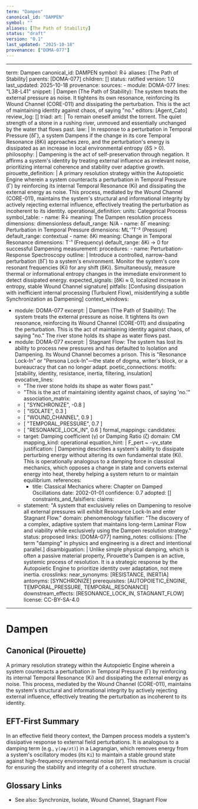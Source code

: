 ```yaml
---
term: "Dampen"
canonical_id: "DAMPEN"
symbol: ""
aliases: [The Path of Stability]
status: "draft"
version: "0.1"
last_updated: "2025-10-18"
provenance: ["DOMA-077"]
---
```


---
term: Dampen
canonical_id: DAMPEN
symbol: R↓
aliases: [The Path of Stability]
parents: [DOMA-077]
children: []
status: ratified
version: 1.0
last_updated: 2025-10-18
provenance:
  sources:
    - module: DOMA-077
      lines: "L38-L41"
      snippet: |
        Dampen (The Path of Stability): The system treats the external pressure as noise. It tightens its own resonance, reinforcing its Wound Channel (CORE-011) and dissipating the perturbation. This is the act of maintaining identity against chaos, of saying "no."
  editors: [Agent_Cato]
  review_log: []
triad:
  art: |
    To remain oneself amidst the torrent. The quiet strength of a stone in a rushing river, unmoved and essentially unchanged by the water that flows past.
  law: |
    In response to a perturbation in Temporal Pressure (δΓ), a system Dampens if the change in its core Temporal Resonance (δKi) approaches zero, and the perturbation's energy is dissipated as an increase in local environmental entropy (δS > 0).
  philosophy: |
    Dampening is the act of self-preservation through negation. It affirms a system's identity by treating external influence as irrelevant noise, prioritizing internal coherence and stability over adaptive growth.
pirouette_definition: |
  A primary resolution strategy within the Autopoietic Engine wherein a system counteracts a perturbation in Temporal Pressure (Γ) by reinforcing its internal Temporal Resonance (Ki) and dissipating the external energy as noise. This process, mediated by the Wound Channel (CORE-011), maintains the system's structural and informational integrity by actively rejecting external influence, effectively treating the perturbation as incoherent to its identity.
operational_definition:
  units: Categorical Process
  symbol_table:
    - name: R↓
      meaning: The Dampen resolution process
      dimensions: dimensionless
      default_range: N/A
    - name: δΓ
      meaning: Perturbation in Temporal Pressure
      dimensions: ML⁻¹T⁻² (Pressure)
      default_range: contextual
    - name: δKi
      meaning: Change in Temporal Resonance
      dimensions: T⁻¹ (Frequency)
      default_range: δKi → 0 for successful Dampening
  measurement:
    procedures:
      - name: Perturbation-Response Spectroscopy
        outline: |
          Introduce a controlled, narrow-band perturbation (δΓ) to a system's environment. Monitor the system's core resonant frequencies (Ki) for any shift (δKi). Simultaneously, measure thermal or informational entropy changes in the immediate environment to detect dissipated energy.
        expected_signals: [δKi ≈ 0, localized increase in entropy, stable Wound Channel signature]
        pitfalls: [Confusing dissipation with inefficient internal processing (Turbulent Flow), misidentifying a subtle Synchronization as Dampening]
context_windows:
  - module: DOMA-077
    excerpt: |
      Dampen (The Path of Stability): The system treats the external pressure as noise. It tightens its own resonance, reinforcing its Wound Channel (CORE-011) and dissipating the perturbation. This is the act of maintaining identity against chaos, of saying "no." The river stone holds its shape as water flows past.
  - module: DOMA-077
    excerpt: |
      Stagnant Flow: The system has lost its ability to process new pressures and has defaulted to Isolation and Dampening. Its Wound Channel becomes a prison. This is "Resonance Lock-In" or "Persona Lock-In"—the state of dogma, writer's block, or a bureaucracy that can no longer adapt.
poetic_connections:
  motifs: [stability, identity, resistance, inertia, filtering, insulation]
  evocative_lines:
    - "The river stone holds its shape as water flows past."
    - "This is the act of maintaining identity against chaos, of saying 'no.'"
  association_matrix:
    - [ "SYNCHRONIZE", -0.8 ]
    - [ "ISOLATE", 0.3 ]
    - [ "WOUND_CHANNEL", 0.9 ]
    - [ "TEMPORAL_PRESSURE", 0.7 ]
    - [ "RESONANCE_LOCK_IN", 0.6 ]
formal_mappings:
  candidates:
    - target: Damping coefficient (γ) or Damping Ratio (ζ)
      domain: CM
      mapping_kind: operational
      equation_hint: |
        F_pert ~ -γv_state
      justification: |
        Dampening describes a system's ability to dissipate perturbing energy without altering its own fundamental state (Ki). This is operationally analogous to a damping force in classical mechanics, which opposes a change in state and converts external energy into heat, thereby helping a system return to or maintain equilibrium.
      references:
        - title: Classical Mechanics
          where: Chapter on Damped Oscillations
          date: 2002-01-01
      confidence: 0.7
  adopted: []
constraints_and_falsifiers:
  claims:
    - statement: "A system that exclusively relies on Dampening to resolve all external pressures will exhibit Resonance Lock-In and enter Stagnant Flow."
      domain: phenomenology
      falsifier: "The discovery of a complex, adaptive system that maintains long-term Laminar Flow and viability while exclusively using the Dampen resolution strategy."
      status: proposed
      links: [DOMA-077]
naming_notes:
  collisions: [The term "damping" in physics and engineering is a direct and intentional parallel.]
  disambiguation: |
    Unlike simple physical damping, which is often a passive material property, Pirouette's Dampen is an active, systemic process of resolution. It is a strategic response by the Autopoietic Engine to prioritize identity over adaptation, not mere inertia.
crosslinks:
  near_synonyms: [RESISTANCE, INERTIA]
  antonyms: [SYNCHRONIZE]
  prerequisites: [AUTOPOIETIC_ENGINE, TEMPORAL_PRESSURE, TEMPORAL_RESONANCE]
  downstream_effects: [RESONANCE_LOCK_IN, STAGNANT_FLOW]
license: CC-BY-SA-4.0
---

# Dampen

## Canonical (Pirouette)
A primary resolution strategy within the Autopoietic Engine wherein a system counteracts a perturbation in Temporal Pressure (Γ) by reinforcing its internal Temporal Resonance (Ki) and dissipating the external energy as noise. This process, mediated by the Wound Channel (CORE-011), maintains the system's structural and informational integrity by actively rejecting external influence, effectively treating the perturbation as incoherent to its identity.

## EFT-First Summary
In an effective field theory context, the Dampen process models a system's dissipative response to external field perturbations. It is analogous to a damping term (e.g., `γ(∂φ/∂t)`) in a Lagrangian, which removes energy from a system's oscillatory modes (its `Ki`) to maintain a stable ground state against high-frequency environmental noise (`δΓ`). This mechanism is crucial for ensuring the stability and integrity of a coherent structure.

## Glossary Links
- See also: Synchronize, Isolate, Wound Channel, Stagnant Flow